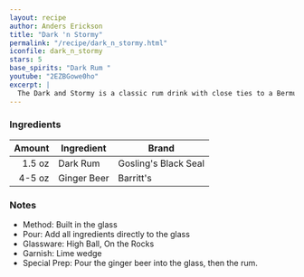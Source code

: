 ```yaml
---
layout: recipe
author: Anders Erickson
title: "Dark 'n Stormy"
permalink: "/recipe/dark_n_stormy.html"
iconfile: dark_n_stormy
stars: 5
base_spirits: "Dark Rum "
youtube: "2EZBGowe0ho"
excerpt: |
  The Dark and Stormy is a classic rum drink with close ties to a Bermuda-based distillery that dates to 1806.
---
```


### Ingredients

| Amount | Ingredient  | Brand                |
| -----: | ----------- | -------------------- |
| 1.5 oz | Dark Rum    | Gosling's Black Seal |
| 4-5 oz | Ginger Beer | Barritt's            |

### Notes

- Method: Built in the glass
- Pour: Add all ingredients directly to the glass
- Glassware: High Ball, On the Rocks
- Garnish: Lime wedge
- Special Prep: Pour the ginger beer into the glass, then the rum.
